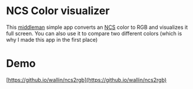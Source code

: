 # NCS Color visualizer

This [middleman](http://middlemanapp.com/) simple app converts an [NCS](http://www.ncscolour.com/) color to RGB and visualizes it full screen.
You can also use it to compare two different colors (which is why I made this app in the first place)

# Demo

[https://github.io/wallin/ncs2rgb](https://github.io/wallin/ncs2rgb)